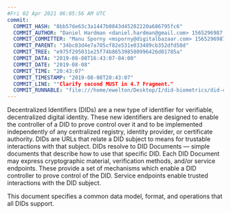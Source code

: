```yaml
---
#Fri 02 Apr 2021 06:05:56 AM UTC
commit:
  COMMIT_HASH: "8bb57de63c3a1447b0843d45202220a686795fc6"
  COMMIT_AUTHOR: "Daniel Hardman <daniel.hardman@gmail.com> 1565296987 -0600"
  COMMIT_COMMITTER: "Manu Sporny <msporny@digitalbazaar.com> 1565296987 -0400"
  COMMIT_PARENT: "34bc83d4e7a705cf82e531e033489cb352dfd50d"
  COMMIT_TREE: "e975f295031e25f74b865398500996426d01785a"
  COMMIT_DATA: "2019-08-08T16:43:07-04:00"
  COMMIT_DATE: "2019-08-08"
  COMMIT_TIME: "20:43:07"
  COMMIT_TIMESTAMP: "2019-08-08T20:43:07"
  COMMIT_LINE: ""Clarify second MUST in 4.7 Fragment."
  COMMIT_RUNNABLE: "file:///home/ewelton/Desktop/I/did-biometrics/did-core-dataset/analysis/gitinfo/8bb57de63c3a1447b0843d45202220a686795fc6/snapshot/index.html"
---
```


<section id="abstract">
<p>
Decentralized Identifiers (DIDs) are a new type of identifier for
verifiable, decentralized digital identity. These new identifiers
are designed to enable the controller of a DID to prove control over
it and to be implemented independently of any centralized registry,
identity provider, or certificate authority. DIDs are URLs that relate
a DID subject to means for trustable interactions with that subject.
DIDs resolve to DID Documents — simple documents that describe how to
use that specific DID. Each DID Document may express cryptographic
material, verification methods, and/or service endpoints. These provide
a set of mechanisms which enable a DID controller to prove control of the
DID. Service endpoints enable trusted interactions with the DID subject.
    </p>
<p>
This document specifies a common data model, format, and operations that
all DIDs support. 
    </p>
</section>
